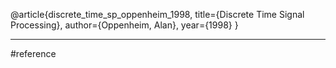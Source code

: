 
@article{discrete_time_sp_oppenheim_1998,
  title={Discrete Time Signal Processing},
  author={Oppenheim, Alan},
  year={1998}
}

---
#reference 
